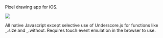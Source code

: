 Pixel drawing app for iOS.

<img src="http://pixeldrawapp.com/img/drawinghi_web.gif">

All native Javascript except selective use of Underscore.js for functions like _.size and _.without. Requires touch event emulation in the browser to use.
